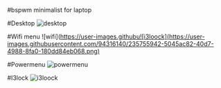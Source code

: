 #bspwm minimalist for laptop

#Desktop
![desktop](https://user-images.githubusercontent.com/94316140/235755417-47a408dd-6eed-498a-8cce-f9c32207dd21.png)

#Wifi menu
![wifi](https://user-images.githubu![i3loock](https://user-images.githubusercontent.com/94316140/235755942-5045ac82-40d7-4988-8fa0-180dd84eb068.png)

#Powermenu
![powermenu](https://user-images.githubusercontent.com/94316140/235755800-349b49a8-a6a3-4f05-bb53-6105dd119536.png)

#I3lock
![i3loock](https://user-images.githubusercontent.com/94316140/235755977-ea14230f-199e-4312-a0ab-d0210c5f87b9.png)


